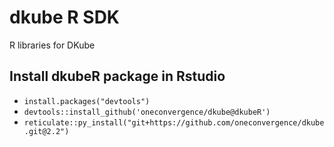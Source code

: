 # dkube R SDK
R libraries for DKube

## Install dkubeR package in Rstudio
  - `install.packages("devtools")`
  - `devtools::install_github('oneconvergence/dkube@dkubeR')`
  - `reticulate::py_install("git+https://github.com/oneconvergence/dkube.git@2.2")`
